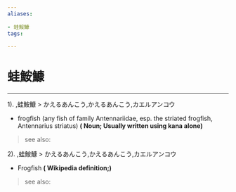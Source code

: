 ```yaml
---
aliases:
    
- 蛙鮟鱇
tags:
    
---
```


# 蛙鮟鱇
---
1).
,蛙鮟鱇 > かえるあんこう,かえるあんこう,カエルアンコウ

- frogfish (any fish of family Antennariidae, esp. the striated frogfish, Antennarius striatus)
**( Noun; Usually written using kana alone)**
> see also: 
            
2).
,蛙鮟鱇 > かえるあんこう,かえるあんこう,カエルアンコウ

- Frogfish
**( Wikipedia definition;)**
> see also: 
            